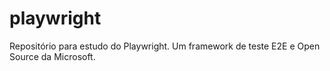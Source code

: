 # playwright
Repositório para estudo do Playwright. Um framework de teste E2E e Open Source da Microsoft.
